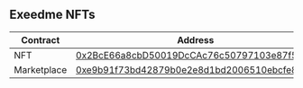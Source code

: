 ## Exeedme NFTs

| Contract    | Address                                                                                                                  |
| ----------- | ------------------------------------------------------------------------------------------------------------------------ |
| NFT         | [0x2BcE66a8cbD50019DcCAc76c50797103e87f5A66](https://polygonscan.com/address/0x2BcE66a8cbD50019DcCAc76c50797103e87f5A66) |
| Marketplace | [0xe9b91f73bd42879b0e2e8d1bd2006510ebcfe8f2](https://polygonscan.com/address/0xe9b91f73bd42879b0e2e8d1bd2006510ebcfe8f2) |
